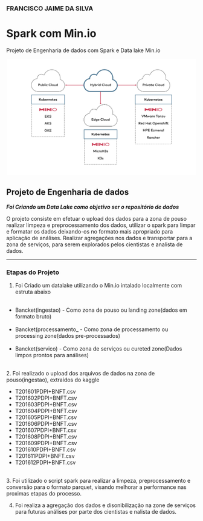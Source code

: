 ### FRANCISCO JAIME DA SILVA


# Spark com Min.io

Projeto de Engenharia de dados com Spark e Data lake Min.io

<p align="center"><img src="./architecture.svg" width="500"></p>

## Projeto de Engenharia de dados


__*Foi Criando um Data Lake como objetivo ser o repositório de dados*__

O projeto consiste em efetuar o upload dos dados para a zona de pouso realizar limpeza e preprocessamento dos dados, utilizar o spark para limpar e formatar os dados deixando-os no formato mais apropriado para aplicação de análises. Realizar agregações nos dados e transportar para a zona de serviços, para serem explorados pelos cientistas e analista de dados.

---

### Etapas do Projeto

1. Foi Criado um datalake  utilizando o Min.io intalado localmente com estruta abaixo
<ul>
  <li>Bancket(ingestao) - Como zona de pouso ou landing zone(dados em formato bruto)</li>
  <li>Bancket(processamento_ - Como zona de processamento ou processing zone(dados pre-processados)</li>
  <li>Bancket(servico) - Como zona de serviços ou cureted zone(Dados limpos prontos para análises)</li>  
</ul> 
2. Foi realizado o upload dos arquivos de dados na zona de pouso(ingestao), extraídos do kaggle
<ul>
  <li>T201601PDPI+BNFT.csv</li>
  <li>T201602PDPI+BNFT.csv</li>
  <li>T201603PDPI+BNFT.csv</li>
  <li>T201604PDPI+BNFT.csv</li> 
  <li>T201605PDPI+BNFT.csv</li>  
  <li>T201606PDPI+BNFT.csv</li>
  <li>T201607PDPI+BNFT.csv</li>
  <li>T201608PDPI+BNFT.csv</li>
  <li>T201609PDPI+BNFT.csv</li>
  <li>T201610PDPI+BNFT.csv</li>
  <li>T201611PDPI+BNFT.csv</li>
  <li>T201612PDPI+BNFT.csv</li>   
</ul> 
3. Foi utilizado o script spark para realizar a limpeza, preprocessamento e conversão para o formato parquet, visando melhorar a performance nas proximas etapas do processo.

4. Foi realiza a agregação dos dados e disonibilização na zone de serviços para futuras análises por parte dos cientistas e nalista de dados.
